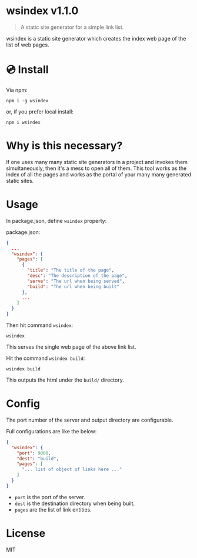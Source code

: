 # wsindex v1.1.0

> A static site generator for a simple link list.

wsindex is a static site generator which creates the index web page of the list of web pages.

# :cd: Install

Via npm:

    npm i -g wsindex

or, if you prefer local install:

    npm i wsindex

# Why is this necessary?

If one uses many many static site generators in a project and invokes them simultaneously, then it's a mess to open all of them. This tool works as the index of all the pages and works as the portal of your many many generated static sites.

# Usage

In package.json, define `wsindex` property:

package.json:

```json
{
  ...
  "wsindex": {
    "pages": [
      {
        "title": "The title of the page",
        "desc": "The description of the page",
        "serve": "The url when being served",
        "build": "The url when being built"
      },
      ...
    ]
  }
}
```

Then hit command `wsindex`:

    wsindex

This serves the single web page of the above link list.

Hit the command `wsindex build`:

    wsindex build

This outputs the html under the `build/` directory.

# Config

The port number of the server and output directory are configurable.

Full configurations are like the below:

```json
{
  "wsindex": {
    "port": 9000,
    "dest": "build",
    "pages": [
      "... list of object of links here ..."
    ]
  }
}
```

- `port` is the port of the server.
- `dest` is the destination directory when being built.
- `pages` are the list of link entities.

# License

MIT
